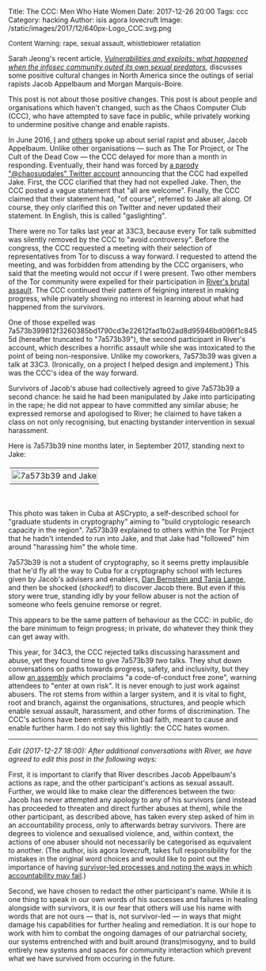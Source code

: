 Title: The CCC: Men Who Hate Women
Date: 2017-12-26 20:00
Tags: ccc
Category: hacking
Author: isis agora lovecruft
Image: /static/images/2017/12/640px-Logo_CCC.svg.png

<!-- PELICAN_BEGIN_SUMMARY -->

<p style="font-size: small;">
Content Warning: rape, sexual assault, whistleblower retaliation
</p>

Sarah Jeong's recent article,
<a href=https://www.theverge.com/2017/12/21/16807116/infosec-community-sexual-predators-weinstein-assault><i>Vulnerabilities and exploits: what happened when the infosec community outed its own sexual predators</i></a>,
discusses some positive cultural changes in North America since the outings of
serial rapists Jacob Appelbaum and Morgan Marquis-Boire.

This post is not about those positive changes.  This post is about people and
organisations which haven't changed, such as the Chaos Computer Club (CCC), who
have attempted to save face in public, while privately working to undermine
positive change and enable rapists.

<!-- PELICAN_END_SUMMARY -->

In June 2016,
[I](https://blog.patternsinthevoid.net/the-forest-for-the-trees.html) and
[others](http://jacobappelbaum.net) spoke up about serial rapist and abuser,
Jacob Appelbaum.  Unlike other organisations — such as The Tor Project, or The
Cult of the Dead Cow — the CCC delayed for more than a month in responding.
Eventually, their hand was forced by
[a parody "@chaosupdales" Twitter account](https://twitter.com/chaosupdales/status/743197667157762048)
announcing that the CCC had expelled Jake.  First,
the CCC clarified that they had not expelled Jake.  Then, the CCC posted a vague
statement that "all are welcome".  Finally, the CCC claimed that their statement
had, "of course", referred to Jake all along.  Of course, they only clarified
this on Twitter and never updated their statement. In English, this is called
"gaslighting".

There were no Tor talks last year at 33C3, because every Tor talk submitted was
silently removed by the CCC to "avoid controversy".  Before the congress, the
CCC requested a meeting with their selection of representatives from Tor to
discuss a way forward.  I requested to attend the meeting, and was forbidden
from attending by the CCC organisers, who said that the meeting would not occur
if I were present.
Two other members of the Tor community were expelled for their participation in
[River's brutal assault](http://jacobappelbaum.net/#stories).
The CCC continued their pattern of feigning interest in making progress, while
privately showing no interest in learning about what had happened from the survivors.

One of those expelled was
7a573b399812f3260385bd1790cd3e22612fad1b02ad8d95946bd096f1c8455d (hereafter
truncated to "7a573b39"), the second
participant in River's account, which describes a horrific assault while she was
intoxicated to the point of being non-responsive.  Unlike my coworkers, 7a573b39 was
given a talk at 33C3.  (Ironically, on a project I helped design and implement.)
This was the CCC's idea of the way forward.

Survivors of Jacob's abuse had collectively agreed to give 7a573b39 a second
chance: he said he had been manipulated by Jake into participating in the rape;
he did not appear to have committed any similar abuse; he expressed remorse and
apologised to River; he claimed to have taken a class on not only recognising,
but enacting bystander intervention in sexual harassment.

Here is 7a573b39 nine months later, in September 2017, standing next to Jake:

</p><span id="wrapper" style="width:100%;">
<table id="wrapper-table" style="width:100%; padding:0.2em;"><tbody>
<tr>
  <td style="text-align:center; padding:0.2em;">
    <a href="./static/images/2017/12/ascrypto2017.JPG">
    <img alt="7a573b39 and Jake" width="100%"
         src="./static/images/2017/12/ascrypto2017.JPG" />
    </a>
  </td>
</tr>
</tbody></table>
<p><br /></p>

This photo was taken in Cuba at ASCrypto, a self-described school for "graduate
students in cryptography" aiming to "build cryptologic research capacity in the
region".  7a573b39 explained to others within the Tor Project that he hadn't
intended to run into Jake, and that Jake had "followed" him around "harassing
him" the whole time.

7a573b39 is not a student of cryptography, so it seems pretty implausible that he'd
fly all the way to Cuba for a cryptography school with lectures given by Jacob's
advisers and enablers,
[Dan Bernstein and Tanja Lange](https://medium.com/@hdevalence/when-hell-kept-on-payroll-somewhere-is-where-you-are-f419d3022d0),
and then be shocked (*shocked!*) to discover Jacob there.  But even if this
story were true, standing idly by your fellow abuser is not the action of
someone who feels genuine remorse or regret.

This appears to be the same pattern of behaviour as the CCC: in
public, do the bare minimum to feign progress; in private, do whatever
they think they can get away with.

This year, for 34C3, the CCC rejected talks discussing harassment and abuse, yet
they found time to give 7a573b39 *two* talks.  They shut down
conversations on paths towards progress, safety, and inclusivity, but they allow
[an assembly](https://pbs.twimg.com/media/DRQupEeXUAAI_T7.jpg) which proclaims
"a code-of-conduct free zone", warning attendees to "enter at own risk".  It is never enough to just
work against abusers.  The rot stems from within a larger system, and it
is vital to fight, root and branch, against the organisations, structures, and
people which enable sexual assault, harassment, and other forms of
discrimination.  The CCC's actions have been entirely within bad faith, meant to
cause and enable further harm.  I do not say this lightly: the CCC hates women.

---

*Edit (2017-12-27 18:00): After additional conversations with River, we have
agreed to edit this post in the following ways:*

First, it is important to clarify that River describes Jacob Appelbaum's actions
as rape, and the other participant's actions as sexual assault.  Further, we
would like to make clear the differences between the two: Jacob has never
attempted any apology to any of his survivors (and instead has proceeded to
threaten and direct further abuses at them), while the other participant, as
described above, has taken every step asked of him in an accountability process,
only to afterwards betray survivors.  There are degrees to violence and
sexualised violence, and, within context, the actions of one abuser should not
necessarily be categorised as equivalent to another.  (The author, isis agora
lovecruft, takes full responsibility for the mistakes in the original word
choices and would like to point out the importance of having
[survivor-led processes and noting the ways in which accountability may fail](https://crimethinc.com/2013/04/17/accounting-for-ourselves-breaking-the-impasse-around-assault-and-abuse-in-anarchist-scenes).)

Second, we have chosen to redact the other participant's name.  While it is one
thing to speak in our own words of his successes and failures in healing
alongside with survivors, it is our fear that others will use his name with
words that are not ours — that is, not survivor-led — in ways that might damage
his capabilities for further healing and remediation.  It is our hope to work
with him to combat the ongoing damages of our patriarchal society, our systems
entrenched with and built around (trans)misogyny, and to build entirely new
systems and spaces for community interaction which prevent what we have survived
from occuring in the future.
